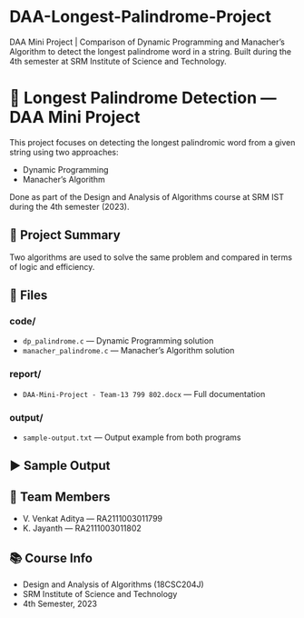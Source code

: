 # DAA-Longest-Palindrome-Project
DAA Mini Project | Comparison of Dynamic Programming and Manacher’s Algorithm to detect the longest palindrome word in a string. Built during the 4th semester at SRM Institute of Science and Technology.

# 🔁 Longest Palindrome Detection — DAA Mini Project

This project focuses on detecting the longest palindromic word from a given string using two approaches:
- Dynamic Programming
- Manacher’s Algorithm

Done as part of the Design and Analysis of Algorithms course at SRM IST during the 4th semester (2023).

## 📌 Project Summary
Two algorithms are used to solve the same problem and compared in terms of logic and efficiency.

## 📂 Files

### code/
- `dp_palindrome.c` — Dynamic Programming solution
- `manacher_palindrome.c` — Manacher’s Algorithm solution

### report/
- `DAA-Mini-Project - Team-13 799 802.docx` — Full documentation

### output/
- `sample-output.txt` — Output example from both programs

## ▶️ Sample Output


## 🧠 Team Members
- V. Venkat Aditya — RA2111003011799  
- K. Jayanth — RA2111003011802

## 📚 Course Info
- Design and Analysis of Algorithms (18CSC204J)
- SRM Institute of Science and Technology
- 4th Semester, 2023


